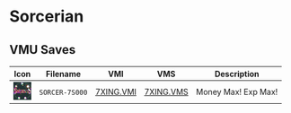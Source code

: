 # Sorcerian

## VMU Saves

| Icon | Filename | VMI | VMS | Description |
|------|----------|-----|-----|-------------|
| ![Sorcerian](../icons/SORCER-7S000.GIF) | `SORCER-7S000` | [7XING.VMI](7XING.VMI) | [7XING.VMS](7XING.VMS) | Money Max! Exp Max! |

